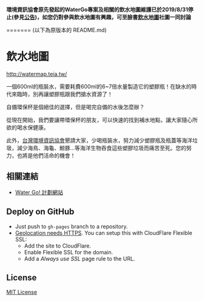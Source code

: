 **環境資訊協會原先發起的WaterGo專案及相關的飲水地圖維護已於2019/8/31停止(參見[公告](https://www.facebook.com/groups/1255977671181394/permalink/2245559418889876/))，如您仍對參與飲水地圖有興趣，可至臉書[飲水地圖](https://www.facebook.com/groups/1255977671181394)社圖一同討論**

=======
(以下為原版本的 README.md)

飲水地圖
========

http://watermap.teia.tw/

一個600ml的瓶裝水，需要耗費600ml的6~7倍水量製造它的塑膠瓶！在缺水的時代來臨時，別再讓塑膠瓶跟我們搶水資源了！

自備環保杯是個絕佳的選擇，但是喝完自備的水後怎麼辦？

從現在開始，我們要讓帶環保杯的朋友，可以快速的找到補水地點，讓大家隨心所欲的喝水保健康。

此外，[台灣環境資訊協會](http://teia.tw/)懇請大家，少喝瓶裝水，努力減少塑膠瓶及瓶蓋等海洋垃圾，減少海鳥、海龜、鯨豚…等海洋生物吞食這些塑膠垃圾而痛苦至死。您的努力，也將是他們活命的機會！

相關連結
--------

* [Water Go! 計劃網站](http://watergo.teia.tw/)

Deploy on GitHub
----------------

* Just push to `gh-pages` branch to a repository.
* [Geolocation needs HTTPS](https://www.chromium.org/Home/chromium-security/prefer-secure-origins-for-powerful-new-features).  You can setup this with CloudFlare Flexible SSL:
  - Add the site to CloudFlare.
  - Enable Flexible SSL for the domain.
  - Add a *Always use SSL* page rule to the URL.

License
-------

[MIT License](http://mit-license.org/)
